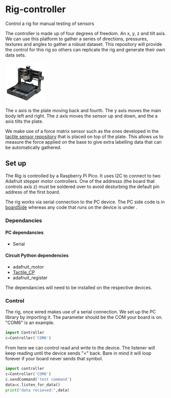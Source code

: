 # Rig-controller
Control a rig for manual testing of sensors

The controller is made up of four degrees of freedom. An x, y, z and tilt axis. We can use this platform to gather a series of directions, pressures, textures and angles to gather a robust dataset. This repository will provide the control for this rig so others can replicate the rig and generate their own data sets.

<img width="25%" src="https://raw.githubusercontent.com/shepai/Rig-controller/main/Assets/rig.jpeg">

The x axis is the plate moving back and fourth. The y axis moves the main body left and right. The z axis moves the sensor up and down, and the a axis tilts the plate.

We make use of a force matrix sensor such as the ones developed in the <a href="https://github.com/shepai/TactileSensor">tactile sensor repository</a> that is placed on top of the plate. This allows us to measure the force applied on the base to give extra labelling data that can be automatically gathered. 

## Set up
The Rig is controlled by a Raspberry Pi Pico. It uses I2C to connect to two Adafruit stepper motor controllers. One of the addresss (the board that controls axis z) must be soldered over to avoid desturbing the default pin address of the first board.

The rig works via serial connection to the PC device. The PC side code is in <a href="https://github.com/shepai/Rig-controller/tree/main/Code/boardSide">boardSide</a> whereas any code that runs on the device is under <a href="https://github.com/shepai/Rig-controller/tree/main/Code/Controller"></a>.

### Dependancies 
#### PC dependancies
- Serial
#### Circuit Python dependencies
- adafruit_motor
- <a href="https://github.com/shepai/TactileSensor">Tactile_CP</a>
- adafruit_register

The dependancies will need to be installed on the respective devices. 

### Control
The rig, once wired makes use of a serial connection. We set up the PC library by importing it. The parameter should be the COM your board is on. "COM6" is an example.

```python
import Controller
c=Controller('COM6')
```

From here we can control read and write to the device. The listener will keep reading until the device sends "<" back. Bare in mind it will loop forever if your board never sends that symbol.

```python
import controller
c=Controller('COM6')
c.sendCommand('test command')
data=c.listen_for_data()
print("data recieved:",data)
```


